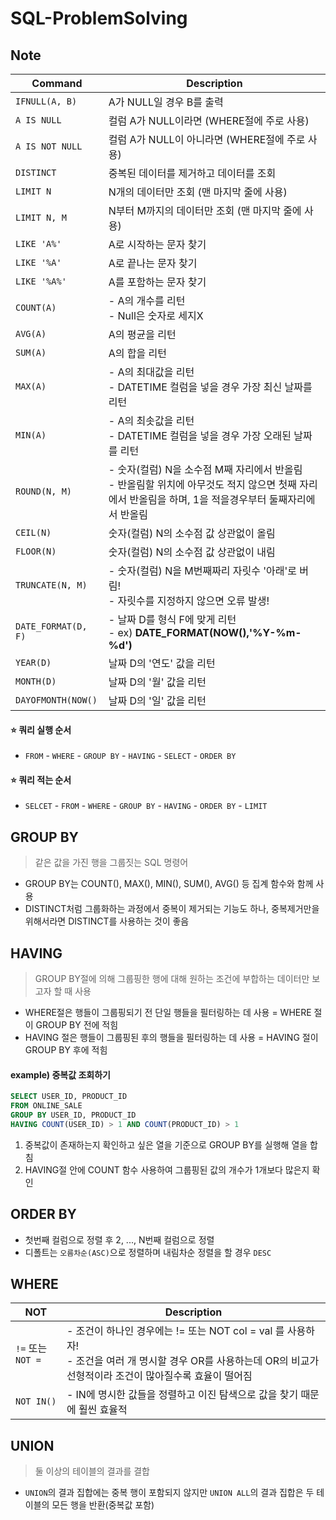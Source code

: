 # SQL-ProblemSolving

## Note

|Command|Description|
|-------|----------|
|`IFNULL(A, B)` | A가 NULL일 경우 B를 출력|
|`A IS NULL`|컬럼 A가 NULL이라면 (WHERE절에 주로 사용)|
|`A IS NOT NULL`|컬럼 A가 NULL이 아니라면 (WHERE절에 주로 사용)|
|`DISTINCT`|중복된 데이터를 제거하고 데이터를 조회|
|`LIMIT N`|N개의 데이터만 조회 (맨 마지막 줄에 사용)|
|`LIMIT N, M`|N부터 M까지의 데이터만 조회 (맨 마지막 줄에 사용)|
|`LIKE 'A%'`|A로 시작하는 문자 찾기|
|`LIKE '%A'`|A로 끝나는 문자 찾기|
|`LIKE '%A%'`|A를 포함하는 문자 찾기|
|`COUNT(A)`|- A의 개수를 리턴 </br> - Null은 숫자로 세지X|
|`AVG(A)`|A의 평균을 리턴|
|`SUM(A)`|A의 합을 리턴|
|`MAX(A)`|- A의 최대값을 리턴 </br> - DATETIME 컬럼을 넣을 경우 가장 최신 날짜를 리턴|
|`MIN(A)`|- A의 최솟값을 리턴 </br> - DATETIME 컬럼을 넣을 경우 가장 오래된 날짜를 리턴|
|`ROUND(N, M)` |- 숫자(컬럼) N을 소수점 M째 자리에서 반올림 </br> - 반올림할 위치에 아무것도 적지 않으면 첫째 자리에서 반올림을 하며, 1을 적을경우부터 둘째자리에서 반올림|
|`CEIL(N)`|숫자(컬럼) N의 소수점 값 상관없이 올림|
|`FLOOR(N)`|숫자(컬럼) N의 소수점 값 상관없이 내림|
|`TRUNCATE(N, M)`|- 숫자(컬럼) N을 M번째짜리 자릿수 '아래'로 버림! </br> - 자릿수를 지정하지 않으면 오류 발생!|
|`DATE_FORMAT(D, F)` | - 날짜 D를 형식 F에 맞게 리턴 </br> - ex) **DATE_FORMAT(NOW(),'%Y-%m-%d')**|
|`YEAR(D)`|날짜 D의 '연도' 값을 리턴|
|`MONTH(D)`|날짜 D의 '월' 값을 리턴|
|`DAYOFMONTH(NOW()`|날짜 D의 '일' 값을 리턴|

#### ⭐ 쿼리 실행 순서

* `FROM` - `WHERE` - `GROUP BY` - `HAVING` - `SELECT` - `ORDER BY`

#### ⭐ 쿼리 적는 순서

* `SELCET` - `FROM` - `WHERE` - `GROUP BY` - `HAVING` - `ORDER BY` - `LIMIT`


## GROUP BY

> 같은 값을 가진 행을 그룹짓는 SQL 명령어

* GROUP BY는 COUNT(), MAX(), MIN(), SUM(), AVG() 등 집계 함수와 함께 사용
* DISTINCT처럼 그룹화하는 과정에서 중복이 제거되는 기능도 하나, 중복제거만을 위해서라면 DISTINCT를 사용하는 것이 좋음

## HAVING

> GROUP BY절에 의해 그룹핑한 행에 대해 원하는 조건에 부합하는 데이터만 보고자 할 때 사용
* WHERE절은 행들이 그룹핑되기 전 단일 행들을 필터링하는 데 사용 = WHERE 절이 GROUP BY 전에 적힘
* HAVING 절은 행들이 그룹핑된 후의 행들을 필터링하는 데 사용 = HAVING 절이 GROUP BY 후에 적힘

#### example) 중복값 조회하기

```sql
SELECT USER_ID, PRODUCT_ID
FROM ONLINE_SALE
GROUP BY USER_ID, PRODUCT_ID
HAVING COUNT(USER_ID) > 1 AND COUNT(PRODUCT_ID) > 1
```
1. 중복값이 존재하는지 확인하고 싶은 열을 기준으로 GROUP BY를 실행해 열을 합침
2. HAVING절 안에 COUNT 함수 사용하여 그룹핑된 값의 개수가 1개보다 많은지 확인

## ORDER BY

* 첫번째 컬럼으로 정렬 후 2, ..., N번째 컬럼으로 정렬
* 디폴트는 ```오름차순(ASC)```으로 정렬하며 내림차순 정렬을 할 경우 ```DESC```

## WHERE

|NOT | Description         |
|----|---------------------|
|```!=``` 또는 ```NOT =```| - 조건이 하나인 경우에는 != 또는 NOT col = val 를 사용하자! </br> - 조건을 여러 개 명시할 경우 OR를 사용하는데 OR의 비교가 선형적이라 조건이 많아질수록 효율이 떨어짐|
|```NOT IN()```| - IN에 명시한 값들을 정렬하고 이진 탐색으로 값을 찾기 때문에 훨씬 효율적|

## UNION

> 둘 이상의 테이블의 결과를 결합

* `UNION`의 결과 집합에는 중복 행이 포함되지 않지만 `UNION ALL`의 결과 집합은 두 테이블의 모든 행을 반환(중복값 포함)



